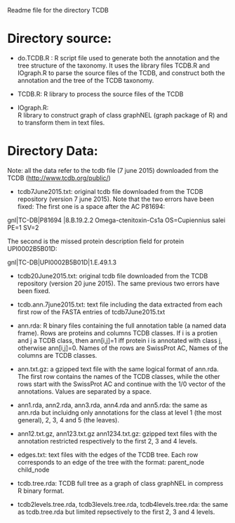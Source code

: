 Readme file for the directory TCDB

# Directory source:

- do.TCDB.R : 
R script file used to generate both the annotation and the tree structure of the taxonomy.
It uses the library files TCDB.R and IOgraph.R to parse the source files of the TCDB, and construct both the annotation and the tree of the TCDB taxonomy. 

- TCDB.R: 
R library to process  the source files of the TCDB

- IOgraph.R:  
R library to construct graph of class graphNEL (graph package of R) and to transform them in text files.

# Directory Data:

Note: all the data refer to the tcdb file (7 june 2015) downloaded from the TCDB
(http://www.tcdb.org/public/) 

- tcdb7June2015.txt: 
  original tcdb file downloaded from the TCDB repository  (version 7 june 2015). 
  Note that the two errors have been fixed: 
The first one is a space after the AC P81694:

gnl|TC-DB|P81694 |8.B.19.2.2 Omega-ctenitoxin-Cs1a OS=Cupiennius salei PE=1 SV=2

The second is the missed protein description field for protein UPI0002B5B01D:

gnl|TC-DB|UPI0002B5B01D|1.E.49.1.3

- tcdb20June2015.txt: original tcdb file downloaded from the TCDB repository  (version 20 june 2015). The same previous two errors have been fixed.

- tcdb.ann.7june2015.txt: text file including the data extracted from each first row of the FASTA entries of tcdb7June2015.txt

- ann.rda: R binary files containing the full annotation table (a named data frame). Rows are proteins and columns TCDB classes. If i is a protien and j a TCDB class, then ann[i,j]=1 iff protein i is annotated with class j, otherwise ann[i,j]=0. Names of the rows are SwissProt AC, Names of the columns are TCDB classes.

- ann.txt.gz: a gzipped text file with the same logical format of ann.rda. The first row contains the names of the TCDB classes, while the other rows start with the SwissProt AC and continue with the 1/0 vector of the annotations. Values are separated by a space.

- ann1.rda, ann2.rda, ann3.rda, ann4.rda and ann5.rda: the same as ann.rda but incluidng only annotations for the class at level 1 (the most general), 2, 3, 4 and 5 (the leaves).

- ann12.txt.gz, ann123.txt.gz ann1234.txt.gz:  gzipped text files with the annotation restricted respectively to the first 2, 3 and 4 levels.

- edges.txt: text files with the edges of the TCDB tree. Each row corresponds to an edge of the tree with the format:
parent_node  child_node

- tcdb.tree.rda: TCDB full tree as a graph of class graphNEL in compress R binary format.

- tcdb2levels.tree.rda, tcdb3levels.tree.rda, tcdb4levels.tree.rda: the same as tcdb.tree.rda but limited repsectively to the first 2, 3 and 4 levels.
